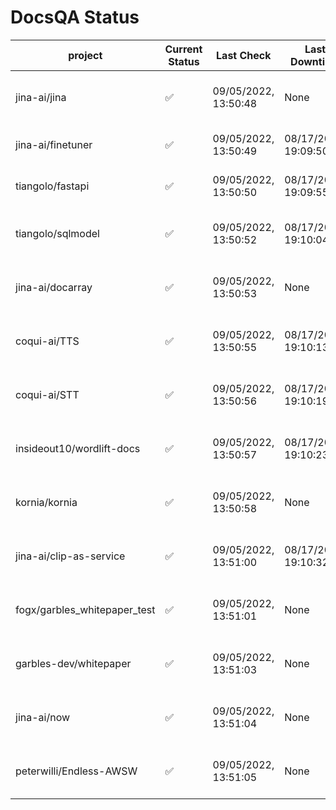 # DocsQA Status

|          project           |Current Status|     Last Check     |   Last Downtime    |              % Uptime              |
|----------------------------|--------------|--------------------|--------------------|------------------------------------|
|jina-ai/jina                |✅            |09/05/2022, 13:50:48|None                |100.000 (since 08/29/2022, 11:24:14)|
|jina-ai/finetuner           |✅            |09/05/2022, 13:50:49|08/17/2022, 19:09:50|5.348 (since 08/15/2022, 07:09:42)  |
|tiangolo/fastapi            |✅            |09/05/2022, 13:50:50|08/17/2022, 19:09:55|5.364 (since 08/15/2022, 07:09:42)  |
|tiangolo/sqlmodel           |✅            |09/05/2022, 13:50:52|08/17/2022, 19:10:04|10.329 (since 08/15/2022, 07:09:42) |
|jina-ai/docarray            |✅            |09/05/2022, 13:50:53|None                |100.000 (since 08/24/2022, 01:39:12)|
|coqui-ai/TTS                |✅            |09/05/2022, 13:50:55|08/17/2022, 19:10:13|85.282 (since 08/15/2022, 07:09:42) |
|coqui-ai/STT                |✅            |09/05/2022, 13:50:56|08/17/2022, 19:10:19|203.361 (since 08/15/2022, 07:09:42)|
|insideout10/wordlift-docs   |✅            |09/05/2022, 13:50:57|08/17/2022, 19:10:23|190.571 (since 08/15/2022, 07:09:42)|
|kornia/kornia               |✅            |09/05/2022, 13:50:58|None                |100.000 (since 08/30/2022, 13:49:49)|
|jina-ai/clip-as-service     |✅            |09/05/2022, 13:51:00|08/17/2022, 19:10:32|85.314 (since 08/15/2022, 07:09:42) |
|fogx/garbles_whitepaper_test|✅            |09/05/2022, 13:51:01|None                |100.000 (since 09/05/2022, 12:53:01)|
|garbles-dev/whitepaper      |✅            |09/05/2022, 13:51:03|None                |88.964 (since 08/24/2022, 01:39:12) |
|jina-ai/now                 |✅            |09/05/2022, 13:51:04|None                |100.000 (since 08/24/2022, 01:39:12)|
|peterwilli/Endless-AWSW     |✅            |09/05/2022, 13:51:05|None                |100.000 (since 09/05/2022, 08:33:35)|
